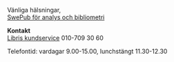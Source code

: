 Vänliga hälsningar,     
[SwePub för analys och bibliometri](http://spf.libris.kb.se/bibliometriker)

**Kontakt**    
[Libris kundservice](libris@kb.se)
010-709 30 60

Telefontid: vardagar 9.00-15.00, lunchstängt 11.30-12.30
